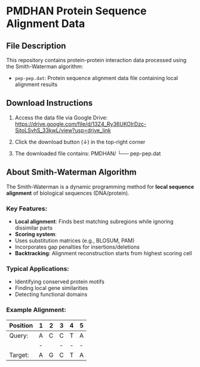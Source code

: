 # PMDHAN Protein Sequence Alignment Data

## File Description
This repository contains protein-protein interaction data processed using the Smith-Waterman algorithm:

- `pep-pep.dat`: Protein sequence alignment data file containing local alignment results

## Download Instructions
1. Access the data file via Google Drive:
https://drive.google.com/file/d/13Z4_Ry36UKOIrDzc-SjtoLSvhS_33kwL/view?usp=drive_link

2. Click the download button (↓) in the top-right corner
3. The downloaded file contains:
PMDHAN/
└── pep-pep.dat

## About Smith-Waterman Algorithm
The Smith-Waterman is a dynamic programming method for **local sequence alignment** of biological sequences (DNA/protein).

### Key Features:
- **Local alignment**: Finds best matching subregions while ignoring dissimilar parts
- **Scoring system**: 
- Uses substitution matrices (e.g., BLOSUM, PAM)
- Incorporates gap penalties for insertions/deletions
- **Backtracking**: Alignment reconstruction starts from highest scoring cell

### Typical Applications:
- Identifying conserved protein motifs
- Finding local gene similarities
- Detecting functional domains

### Example Alignment:
| Position | 1 | 2 | 3 | 4 | 5 |
|----------|---|---|---|---|---|
| Query:   | A | C | C | T | A |
|          | - |   | - | - | - |
| Target:  | A | G | C | T | A |
